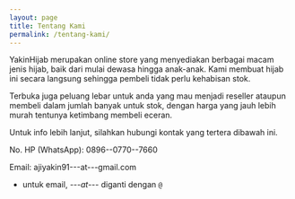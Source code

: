 ```yaml
---
layout: page
title: Tentang Kami
permalink: /tentang-kami/
---
```


YakinHijab merupakan online store yang menyediakan berbagai macam jenis hijab,
baik dari mulai dewasa hingga anak-anak. Kami membuat hijab ini secara langsung
sehingga pembeli tidak perlu kehabisan stok.

Terbuka juga peluang lebar untuk anda yang mau menjadi reseller ataupun membeli
dalam jumlah banyak untuk stok, dengan harga yang jauh lebih murah tentunya
ketimbang membeli eceran.

Untuk info lebih lanjut, silahkan hubungi kontak yang tertera dibawah ini.

No. HP (WhatsApp): 0896--0770--7660

Email: ajiyakin91---at---gmail.com

* untuk email, _---at---_ diganti dengan `@`
